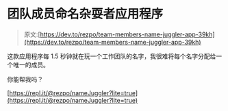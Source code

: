 # 团队成员命名杂耍者应用程序

> 原文:[https://dev.to/rezpo/team-members-name-juggler-app-39kh](https://dev.to/rezpo/team-members-name-juggler-app-39kh)

这款应用程序每 1.5 秒钟就在玩一个工作团队的名字，我很难将每个名字分配给一个唯一的成员。

你能帮我吗？

[https://repl.it/@rezpo/nameJuggler?lite=true](https://repl.it/@rezpo/nameJuggler?lite=true)